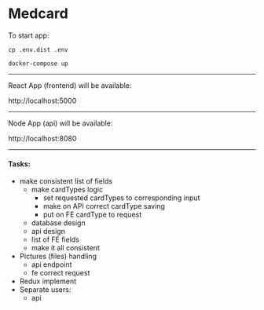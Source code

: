# Medcard


To start app:
```
cp .env.dist .env
```
```
docker-compose up
```

-------------------

React App (frontend) will be available:

http://localhost:5000

---
Node App (api) will be available:

http://localhost:8080

---

#### Tasks:

- make consistent list of fields 
    - make cardTypes logic
        - set requested cardTypes to corresponding input
        - make on API correct cardType saving
        - put on FE cardType to request
    - database design
    - api design
    - list of FE fields
    - make it all consistent
- Pictures (files) handling
    - api endpoint
    - fe correct request
- Redux implement
- Separate users:
    - api